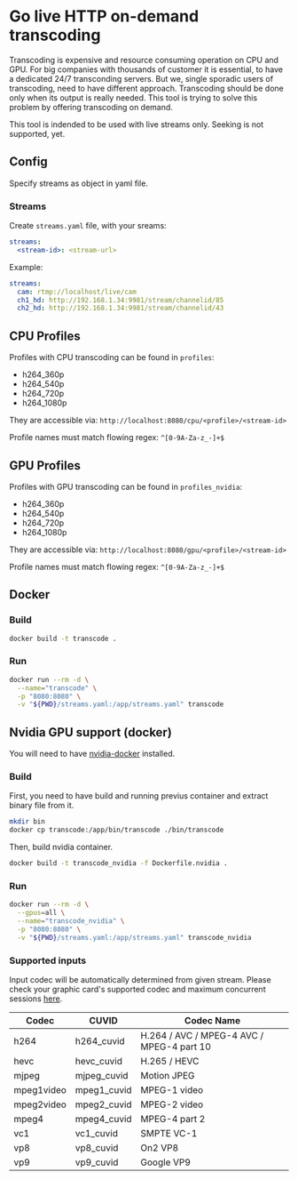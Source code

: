 # Go live HTTP on-demand transcoding
Transcoding is expensive and resource consuming operation on CPU and GPU. For big companies with thousands of customer it is essential, to have a dedicated 24/7 transconding servers. But we, single sporadic users of transcoding, need to have different approach. Transcoding should be done only when its output is really needed. This tool is trying to solve this problem by offering transcoding on demand.

This tool is indended to be used with live streams only. Seeking is not supported, yet.

## Config
Specify streams as object in yaml file.

### Streams
Create `streams.yaml` file, with your sreams:

```yaml
streams:
  <stream-id>: <stream-url>
```

Example:
```yaml
streams:
  cam: rtmp://localhost/live/cam
  ch1_hd: http://192.168.1.34:9981/stream/channelid/85
  ch2_hd: http://192.168.1.34:9981/stream/channelid/43
```

## CPU Profiles
Profiles with CPU transcoding can be found in `profiles`:

* h264_360p
* h264_540p
* h264_720p
* h264_1080p

They are accessible via: `http://localhost:8080/cpu/<profile>/<stream-id>`

Profile names must match flowing regex: `^[0-9A-Za-z_-]+$`

## GPU Profiles
Profiles with GPU transcoding can be found in `profiles_nvidia`:

* h264_360p
* h264_540p
* h264_720p
* h264_1080p

They are accessible via: `http://localhost:8080/gpu/<profile>/<stream-id>`

Profile names must match flowing regex: `^[0-9A-Za-z_-]+$`

## Docker

### Build

```sh
docker build -t transcode .
```

### Run

```sh
docker run --rm -d \
  --name="transcode" \
  -p "8080:8080" \
  -v "${PWD}/streams.yaml:/app/streams.yaml" transcode
```

## Nvidia GPU support (docker)

You will need to have [nvidia-docker](https://github.com/NVIDIA/nvidia-docker) installed.

### Build

First, you need to have build and running previus container and extract binary file from it.

```sh
mkdir bin
docker cp transcode:/app/bin/transcode ./bin/transcode
```

Then, build nvidia container.

```sh
docker build -t transcode_nvidia -f Dockerfile.nvidia .
```

### Run

```sh
docker run --rm -d \
  --gpus=all \
  --name="transcode_nvidia" \
  -p "8080:8080" \
  -v "${PWD}/streams.yaml:/app/streams.yaml" transcode_nvidia
```

### Supported inputs

Input codec will be automatically determined from given stream. Please check your graphic card's supported codec and maximum concurrent sessions [here](https://developer.nvidia.com/video-encode-decode-gpu-support-matrix).

| Codec      | CUVID       | Codec Name                                |
| ---------- | ----------- | ----------------------------------------- |
| h264       | h264_cuvid  | H.264 / AVC / MPEG-4 AVC / MPEG-4 part 10 |
| hevc       | hevc_cuvid  | H.265 / HEVC                              |
| mjpeg      | mjpeg_cuvid | Motion JPEG                               |
| mpeg1video | mpeg1_cuvid | MPEG-1 video                              |
| mpeg2video | mpeg2_cuvid | MPEG-2 video                              |
| mpeg4      | mpeg4_cuvid | MPEG-4 part 2                             |
| vc1        | vc1_cuvid   | SMPTE VC-1                                |
| vp8        | vp8_cuvid   | On2 VP8                                   |
| vp9        | vp9_cuvid   | Google VP9                                |
